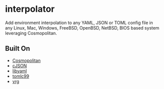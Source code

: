 # interpolator

Add environment interpolation to any YAML, JSON or TOML config file in any
Linux, Mac, Windows, FreeBSD, OpenBSD, NetBSD, BIOS based system leveraging
Cosmopolitan.

## Built On

- [Cosmopolitan](https://github.com/jart/cosmopolitan)
- [cJSON](https://github.com/DaveGamble/cJSON)
- [libyaml](https://github.com/yaml/libyaml)
- [tomlc99](https://github.com/cktan/tomlc99)
- [vrg](https://github.com/rdentato/vrg)
